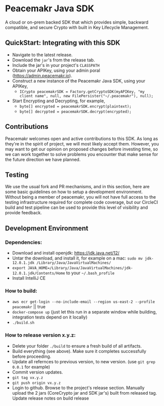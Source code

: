 # Peacemakr Java SDK

A cloud or on-prem backed SDK that which provides simple, backward compatible, and secure Crypto with built in Key Lifecycle Management.

## QuickStart: Integrating with this SDK

- Navigate to the latest release.
- Download the `jar`'s from the release tab.
- Include the jar's in your project's `CLASSPATH`
- Obtain your APIKey, using your admin poral (https://admin.peacemakr.io).
- Construct a new instance of the Peacemakr Java SDK, using your APIKey,
   - `ICrypto peacemakrSDK = Factory.getCryptoSDK(myAPIKey, "my client name", null, new FilePersister("~/.peacemakr"), null);`
- Start Encrypting and Decrypting, for example,
   - `byte[] encrypted = peacemakrSDK.encrypt(plaintext);`
   - `byte[] decrypted = peacemakrSDK.decrypt(encrypted);`

## Contributions

Peacemakr welcomes open and active contributions to this SDK. As long as they're in the spirit of project, we will most likely accept them. However, you may want to get our opinion on proposed changes before investing time, so we can work together to solve problems you encounter that make sense for the future direction we have planned.

## Testing

We use the usual fork and PR mechanisms, and in this section, here are some basic guidelines on how to setup a development environment. Without being a member of peacemakr, you will not have full access to the testing infrastructure required for complete code coverage, but our CircleCI build and test pipeline can be used to provide this level of visibility and provide feedback.

## Development Environment

### Dependencies:
 - Download and install openjdk: https://jdk.java.net/12/
 - Untar the download, and install it, for example on a mac: `sudo mv jdk-12.0.1.jdk /Library/Java/JavaVirtualMachines/`
 - `export JAVA_HOME=/Library/Java/JavaVirtualMachines/jdk-12.0.1.jdk/Contents/Home` to your `~/.bash_profile`
 - Install IntelliJ CE

### How to build:
- `aws ecr get-login --no-include-email --region us-east-2 --profile peacemakr` || true
- `docker-compose up` (just let this run in a separate window while building, integration tests depend on it locally)
- `./build.sh`

### How to release version x.y.z:
- Delete your folder `./build` to ensure a fresh build of all artifacts.
- Build everything (see above).  Make sure it completes successfully before proceeding.
- Update all refernces to previous version, to new version. (use `git grep 0.0.1` for example)
- Commit version updates.
- `git tag vx.y.z`
- `git push origin vx.y.z`
- Login to github. Browse to the project's release section.  Manually upload the 2 jars (CoreCrypto jar and SDK jar's) built from released tag. Update release notes on build release 
